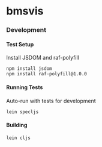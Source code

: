 # bmsvis

### Development

#### Test Setup

Install JSDOM and raf-polyfill

    npm install jsdom
    npm install raf-polyfill@1.0.0
    
#### Running Tests

Auto-run with tests for development

    lein specljs
    
#### Building

    lein cljs